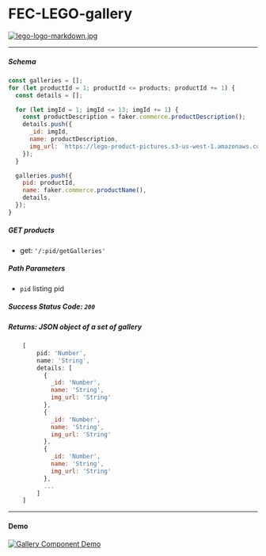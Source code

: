 # FEC-LEGO-gallery
[![lego-logo-markdown.jpg](https://i.postimg.cc/SNMWY7nK/lego-logo-markdown.jpg)](https://https://github.com/FEC-LEGO)

---
##### Schema 
```javascript
const galleries = [];
for (let productId = 1; productId <= products; productId += 1) {
  const details = [];

  for (let imgId = 1; imgId <= 13; imgId += 1) {
    const productDescription = faker.commerce.productDescription();
    details.push({
      _id: imgId,
      name: productDescription,
      img_url: `https://lego-product-pictures.s3-us-west-1.amazonaws.com/product${productId}-image${imgId}.jpg`,
    });
  }

  galleries.push({
    pid: productId,
    name: faker.commerce.productName(),
    details,
  });
}
```

##### GET products
  - get: `'/:pid/getGalleries' `
##### Path Parameters
  - `pid` listing pid
##### Success Status Code: `200`
##### Returns: JSON object of a set of gallery

```javascript 
    [
        pid: 'Number',
        name: 'String',
        details: [
          {
            _id: 'Number',
            name: 'String',
            img_url: 'String'          
          },
          {
            _id: 'Number',
            name: 'String',
            img_url: 'String'          
          },
          {
            _id: 'Number',
            name: 'String',
            img_url: 'String'          
          },
          ...
        ]
    ]
```
----
#### Demo
[![Gallery Component Demo](https://j.gifs.com/mOvKNO.gif)](https://youtu.be/M17mCngyk60)



